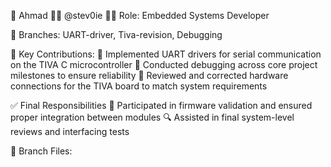 👤 Ahmad 🧑‍💻 @stev0ie
🧑‍🔧 Role: Embedded Systems Developer

🌿 Branches: UART-driver, Tiva-revision, Debugging

📌 Key Contributions:
📡 Implemented UART drivers for serial communication on the TIVA C microcontroller
🧪 Conducted debugging across core project milestones to ensure reliability
🔧 Reviewed and corrected hardware connections for the TIVA board to match system requirements

✅ Final Responsibilities
🧩 Participated in firmware validation and ensured proper integration between modules
🔍 Assisted in final system-level reviews and interfacing tests


📁 Branch Files:
